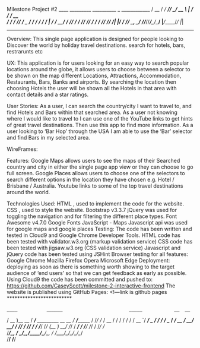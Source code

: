 Milestone Project #2
    ____  _________ __________ _    ____________ 
   / __ \/  _/ ___// ____/ __ \ |  / / ____/ __ \
  / / / // / \__ \/ /   / / / / | / / __/ / /_/ /
 / /_/ // / ___/ / /___/ /_/ /| |/ / /___/ _, _/ 
/_____/___//____/\____/\____/ |___/_____/_/ |_|  
                                                 
----------------------------------------------------

Overview:
This single page application is designed for people looking to Discover the world by holiday travel destinations. search for hotels, bars, restrarunts etc

UX:
This application is for users looking for an easy way to search popular locations around the globe, it allows users to choose between a selector to be shown on the map different Locations, Attractions, Accommodation, Restaurants, Bars, Banks and airports. By searching the location then choosing Hotels the user will be shown all the Hotels in that area with contact details and a star ratings.

User Stories:
As a user, I can search the country/city  I want to travel to,  and find Hotels and Bars within that searched area.
As a user not knowing where I would like to travel to I can use one of the YouTube links to get hints of great travel destinations. Then use this app to find more information.
As a user looking to ‘Bar Hop’ through the USA I am able to use the ‘Bar’ selector and find Bars in my selected area.

WireFrames:


Features:
Google Maps allows users to see the maps of their Searched country and city in either the single page app view or they can choose to go full screen.
Google Places allows users to choose one of the selectors to search different options in the location they have chosen e.g. Hotel / Brisbane / Australia. 
Youtube links to some of the top travel destinations around the world.

Technologies Used:
HTML , used to implement the code for the website.
CSS , used to style the website.
Bootstrap v3.3.7 
jQuery was used for toggling the navigation and for filtering the different place types.
Font Awesome v4.7.0
Google Fonts
JavaScript - Maps Javascript api was used for google maps and google places
Testing:
The code has been written and tested in Cloud9 and Google Chrome Developer Tools.
HTML code has been tested with validator.w3.org (markup validation service)
CSS code has been tested with jigsaw.w3.org (CSS validation service)
Javascript and jQuery code has been tested using JSHint
Browser testing for all features:
Google Chrome
Mozilla Firefox
Opera
Microsoft Edge
Deployment:
deploying as soon as there is something worth showing to the target audience of ‘end users’ so that we can get feedback as early as possible.
Using Cloud9 the code has been committed and pushed to:
https://github.com/CaseyScott/milestone-2-interactive-frontend
The website is published using GitHub Pages:
<!—link is github pages *************************

   
    ____           ______                         _____            __  __ 
   / __ )__  __   / ____/___ _________  __  __   / ___/_________  / /_/ /_
  / __  / / / /  / /   / __ `/ ___/ _ \/ / / /   \__ \/ ___/ __ \/ __/ __/
 / /_/ / /_/ /  / /___/ /_/ (__  )  __/ /_/ /   ___/ / /__/ /_/ / /_/ /_  
/_____/\__, /   \____/\__,_/____/\___/\__, /   /____/\___/\____/\__/\__/  
      /____/                         /____/                               